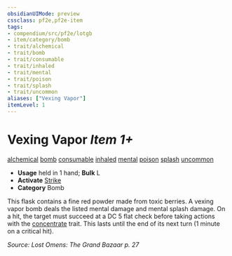 ```yaml
---
obsidianUIMode: preview
cssclass: pf2e,pf2e-item
tags:
- compendium/src/pf2e/lotgb
- item/category/bomb
- trait/alchemical
- trait/bomb
- trait/consumable
- trait/inhaled
- trait/mental
- trait/poison
- trait/splash
- trait/uncommon
aliases: ["Vexing Vapor"]
itemLevel: 1
---
```

# Vexing Vapor *Item 1+*  
[alchemical](../../../rules/traits/alchemical.md)  [bomb](../../../rules/traits/bomb.md)  [consumable](../../../rules/traits/consumable.md)  [inhaled](../../../rules/traits/inhaled.md)  [mental](../../../rules/traits/mental.md)  [poison](../../../rules/traits/poison.md)  [splash](../../../rules/traits/splash.md)  [uncommon](../../../rules/traits/uncommon.md)  

- **Usage** held in 1 hand; **Bulk** L
- **Activate** [Strike](../../../rules/actions/strike.md)
- **Category** Bomb

This flask contains a fine red powder made from toxic berries. A vexing vapor bomb deals the listed mental damage and mental splash damage. On a hit, the target must succeed at a DC 5 flat check before taking actions with the [concentrate](../../../rules/traits/concentrate.md) trait. This lasts until the end of its next turn (1 minute on a critical hit).

*Source: Lost Omens: The Grand Bazaar p. 27*